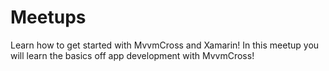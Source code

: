 # Meetups
Learn how to get started with MvvmCross and Xamarin! In this meetup you will learn the basics off app development with MvvmCross!
